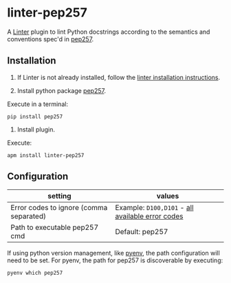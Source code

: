 linter-pep257
=============

A [Linter][] plugin to lint Python docstrings according to the semantics and conventions spec'd in [pep257][spec].

## Installation

1. If Linter is not already installed, follow the [linter installation instructions][linter-install].

1. Install python package [pep257][].

  Execute in a terminal:
  ```
  pip install pep257
  ```

1. Install plugin.

  Execute:
  ```
  apm install linter-pep257
  ```


## Configuration

setting | values
--- | ---
Error codes to ignore (comma separated) | Example: `D100,D101` - [all available error codes][pep257 codes]
Path to executable pep257 cmd | Default: pep257

If using python version management, like [pyenv][], the path configuration will need to be set.  For pyenv, the path for pep257 is discoverable by executing:
```
pyenv which pep257
```


[Linter]: https://github.com/AtomLinter/Linter
[linter-install]: https://github.com/AtomLinter/Linter#installation
[pep257]: https://pypi.python.org/pypi/pep257
[pep257 codes]:https://github.com/GreenSteam/pep257/#error-codes
[pyenv]: https://github.com/yyuu/pyenv
[spec]: http://legacy.python.org/dev/peps/pep-0257/
